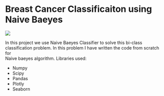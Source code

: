 # Breast Cancer Classificaiton using Naive Baeyes 
![](https://miro.medium.com/max/6190/1*39U1Ln3tSdFqsfQy6ndxOA.png)


In this project we use Naive Baeyes Classifier to solve this bi-class classification problem. In this problem I have written the code from scratch for \
Naive baeyes algorithm.
Libraries used:
- Numpy 
- Scipy
- Pandas
- Plotly
- Seaborn
